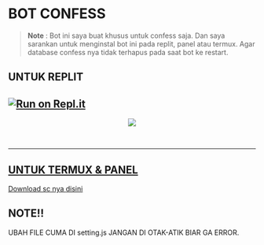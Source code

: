 # BOT CONFESS
> **Note** : Bot ini saya buat khusus untuk confess saja. Dan saya sarankan untuk menginstal bot ini pada replit, panel atau termux. Agar database confess nya tidak terhapus pada saat bot ke restart.

## UNTUK REPLIT
[![Run on Repl.it](https://repl.it/badge/github/zeeoneofficial/bot-confess-wa)](https://repl.it/github/zeeoneofficial/bot-confess-wa)
------

<p align="center">
  <a href="https://youtu.be/Z4e35_hyF34"><img src="https://telegra.ph/file/cc9388bd2eb8066f92d2e.jpg" />
</p>
<br>

----------

## UNTUK TERMUX & PANEL
Download sc nya [disini](https://github.com/zeeoneofficial/bot-wa-confess/archive/refs/heads/confess.zip)

## NOTE!! 
UBAH FILE CUMA DI setting.js
JANGAN DI OTAK-ATIK BIAR GA ERROR.
